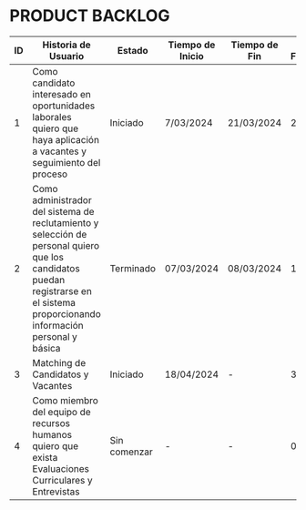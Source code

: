 # PRODUCT BACKLOG

| ID | Historia de Usuario | Estado | Tiempo de Inicio | Tiempo de Fin | % Finalizado |
| --- | --- | --- | --- | --- | --- |
| 1 | Como candidato interesado en oportunidades laborales quiero que haya aplicación a vacantes y seguimiento del proceso | Iniciado | 7/03/2024 | 21/03/2024 | 20% |
| 2 | Como administrador del sistema de reclutamiento y selección de personal quiero que los candidatos puedan registrarse en el sistema proporcionando información personal y básica | Terminado | 07/03/2024 | 08/03/2024 | 100% |
| 3 | Matching de Candidatos y Vacantes | Iniciado | 18/04/2024 | - | 30% |
| 4 | Como miembro del equipo de recursos humanos quiero que exista Evaluaciones Curriculares y Entrevistas | Sin comenzar | - | - | 0% |



